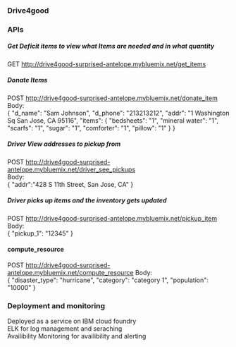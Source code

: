 ### Drive4good

### APIs
##### Get Deficit items to view what Items are needed and in what quantity
GET http://drive4good-surprised-antelope.mybluemix.net/get_items</br>

##### Donate Items
POST http://drive4good-surprised-antelope.mybluemix.net/donate_item</br>
Body:</br>
{
            "d_name": "Sam Johnson",
            "d_phone": "213213212",
            "addr": "1 Washington Sq San Jose, CA 95116",
            "items": {
                "bedsheets": "1",
                "mineral water": "1",
                "scarfs": "1",
                "sugar": "1",
                "comforter": "1",
                "pillow": "1"
            }
}

##### Driver View addresses to pickup from
POST http://drive4good-surprised-antelope.mybluemix.net/driver_see_pickups</br>
Body:</br>
{
	"addr":"428 S 11th Street, San Jose, CA"
}

##### Driver picks up items and the inventory gets updated
POST http://drive4good-surprised-antelope.mybluemix.net/pickup_item
Body:</br>
{
	"pickup_1": "12345"
}

#### compute_resource
POST http://drive4good-surprised-antelope.mybluemix.net/compute_resource
Body:</br>
{
	"disaster_type": "hurricane",
	"category": "category 1",
	"population": "10000"
}

### Deployment and monitoring
Deployed as a service on IBM cloud foundry </br>
ELK for log management and seraching</br>
Availibility Monitoring for availibility and alerting</br>
